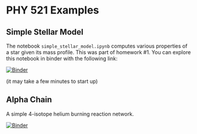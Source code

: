 # PHY 521 Examples

## Simple Stellar Model

The notebook `simple_stellar_model.ipynb` computes various properties
of a star given its mass profile.  This was part of homework #1.  You
can explore this notebook in binder with the following link:

[![Binder](https://mybinder.org/badge_logo.svg)](https://mybinder.org/v2/gh/zingale/phy521_examples/main?filepath=simple_stellar_model%2Fsimple-stellar-model.ipynb)

(it may take a few minutes to start up)


## Alpha Chain

A simple 4-isotope helium burning reaction network.

[![Binder](https://mybinder.org/badge_logo.svg)](https://mybinder.org/v2/gh/zingale/phy521_examples/main?filepath=alpha_chain%2Falpha_network.ipynb)
